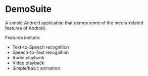 # DemoSuite
A simple Android application that demos some of the media-related features of Android. 

Features include:
* Text-to-Speech recognition
* Speech-to-Text recognition
* Audio playback
* Video playback
* Simple/basic animation

